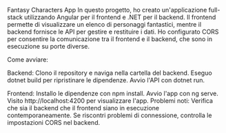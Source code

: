 Fantasy Characters App
In questo progetto, ho creato un'applicazione full-stack utilizzando Angular per il frontend e .NET per il backend. Il frontend permette di visualizzare un elenco di personaggi fantastici, mentre il backend fornisce le API per gestire e restituire i dati. Ho configurato CORS per consentire la comunicazione tra il frontend e il backend, che sono in esecuzione su porte diverse.

Come avviare:

Backend:
Clono il repository e naviga nella cartella del backend.
Eseguo dotnet build per ripristinare le dipendenze.
Avvio l'API con dotnet run.


Frontend:
Installo le dipendenze con npm install.
Avvio l'app con ng serve.
Visito http://localhost:4200 per visualizzare l'app.
Problemi noti:
Verifica che sia il backend che il frontend siano in esecuzione contemporaneamente.
Se riscontri problemi di connessione, controlla le impostazioni CORS nel backend.
